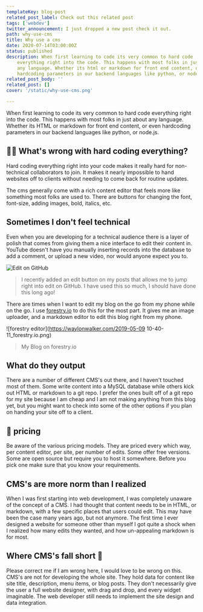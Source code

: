 ```yaml
---
templateKey: blog-post
related_post_label: Check out this related post
tags: ['webdev']
twitter_announcement: I just dropped a new post check it out.
path: why-use-cms
title: Why use a cms
date: 2020-07-14T03:00:00Z
status: published
description: When first learning to code its very common to hard code
    everything right into the code. This happens with most folks in just about
    any language. Whether its html or markdown for front end content, or even
    hardcoding parameters in our backend languages like python, or node.js.
related_post_body: ''
related_post: []
cover: '/static/why-use-cms.png'

---
```


When first learning to code its very common to hard code everything right into the code. This happens with most folks in just about any language. Whether its HTML or markdown for front end content, or even hardcoding parameters in our backend languages like python, or node.js.

## 🤷‍♀️ What's wrong with hard coding everything?

Hard coding everything right into your code makes it really hard for non-technical collaborators to join. It makes it nearly impossible to hand websites off to clients without needing to come back for routine updates.

The cms generally come with a rich content editor that feels more like something most folks are used to. There are buttons for changing the font, font-size, adding images, bold, italics, etc.

## Sometimes I don't feel technical

Even when you are developing for a technical audience there is a layer of polish that comes from giving them a nice interface to edit their content in. YouTube doesn't have you manually inserting records into the database to add a comment, or upload a new video, nor would anyone expect you to.

![Edit on GitHub](https://dev-to-uploads.s3.amazonaws.com/i/sgqd23rbbusjpfxqr7bl.PNG)

> I recently added an edit button on my posts that allows me to jump right into edit on GitHub.  I have used this so much, I should have done this long ago!

There are times when I want to edit my blog on the go from my phone while on the go. I use [forestry.io](https://forestry.io) to do this for the most part. It gives me an image uploader, and a markdown editor to edit this blog right from my phone.


![forestry editor](https://waylonwalker.com/2019-05-09 10-40-11_forestry.io.png)

> My Blog on forestry.io


## What do they output

There are a number of different CMS's out there, and I haven't touched most of them. Some write content into a MySQL database while others kick out HTML or markdown to a git repo. I prefer the ones built off of a git repo for my site because I am cheap and I am not making anything from this blog yet, but you might want to check into some of the other options if you plan on handing your site off to a client.

## 🤑 pricing

Be aware of the various pricing models. They are priced every which way, per content editor, per site, per number of edits. Some offer free versions. Some are open source but require you to host it somewhere. Before you pick one make sure that you know your requirements.

## CMS's are more norm than I realized

When I was first starting into web development, I was completely unaware of the concept of a CMS. I had thought that content needs to be in HTML, or markdown, with a few specific places that users could edit. This may have been the case many years ago, but not anymore. The first time I ever designed a website for someone other than myself I got quite a shock when I realized how many edits they wanted, and how un-appealing markdown is for most.

## Where CMS's fall short 🍂

Please correct me if I am wrong here, I would love to be wrong on this. CMS's are not for developing the whole site. They hold data for content like site title, description, menu items, or blog posts. They don't necessarily give the user a full website designer, with drag and drop, and every widget imaginable. The web developer still needs to implement the site design and data integration.
